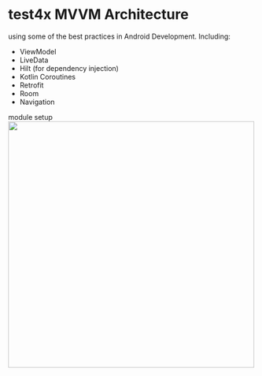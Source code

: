 # test4x MVVM Architecture

using some of the best practices in Android Development. Including:  
 * ViewModel
 * LiveData
 * Hilt (for dependency injection)
 * Kotlin Coroutines
 * Retrofit
 * Room
 * Navigation
 
 module setup
 <img align="left" src="https://miro.medium.com/max/591/1*xtYq8DXo_I2RQWE50JlyvA.png" width="500">
 
